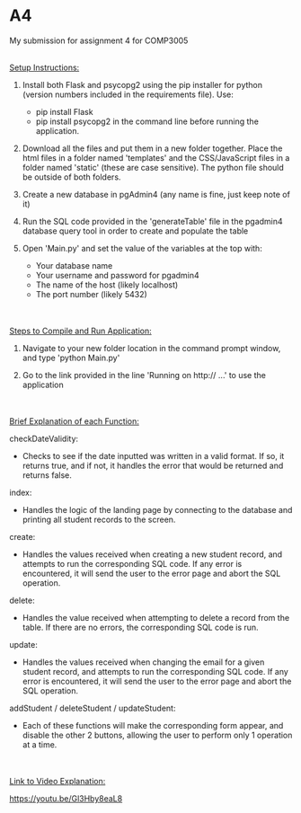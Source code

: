 # A4
My submission for assignment 4 for COMP3005
<br /><br />

<ins>Setup Instructions:</ins>
1. Install both Flask and psycopg2 using the pip installer for python (version numbers included in the requirements file). Use:
	- pip install Flask
	- pip install psycopg2
in the command line before running the application.

2. Download all the files and put them in a new folder together. Place the html files in a folder named 'templates' and the CSS/JavaScript files in a folder named 'static' (these are case sensitive). The python file should be outside of both folders.

3. Create a new database in pgAdmin4 (any name is fine, just keep note of it)

4. Run the SQL code provided in the 'generateTable' file in the pgadmin4 database query tool in order to create and populate the table
   
5. Open 'Main.py' and set the value of the variables at the top with:
	- Your database name
	- Your username and password for pgadmin4
	- The name of the host (likely localhost)
	- The port number (likely 5432)


<br /><br />
<ins>Steps to Compile and Run Application:</ins>
1. Navigate to your new folder location in the command prompt window, and type 'python Main.py'

2. Go to the link provided in the line 'Running on http:// ...' to use the application


<br /><br />
<ins>Brief Explanation of each Function:</ins>

checkDateValidity:
- Checks to see if the date inputted was written in a valid format. If so, it returns true, and if not, it handles the error that would be returned and returns false.

index:
- Handles the logic of the landing page by connecting to the database and printing all student records to the screen.

create:
- Handles the values received when creating a new student record, and attempts to run the corresponding SQL code. If any error is encountered, it will send the user to the error page and abort the SQL operation.

delete:
- Handles the value received when attempting to delete a record from the table. If there are no errors, the corresponding SQL code is run.

update:
- Handles the values received when changing the email for a given student record, and attempts to run the corresponding SQL code. If any error is encountered, it will send the user to the error page and abort the SQL operation.

addStudent / deleteStudent / updateStudent:
- Each of these functions will make the corresponding form appear, and disable the other 2 buttons, allowing the user to perform only 1 operation at a time.


<br /><br />
<ins>Link to Video Explanation:</ins>

https://youtu.be/Gl3Hby8eaL8
